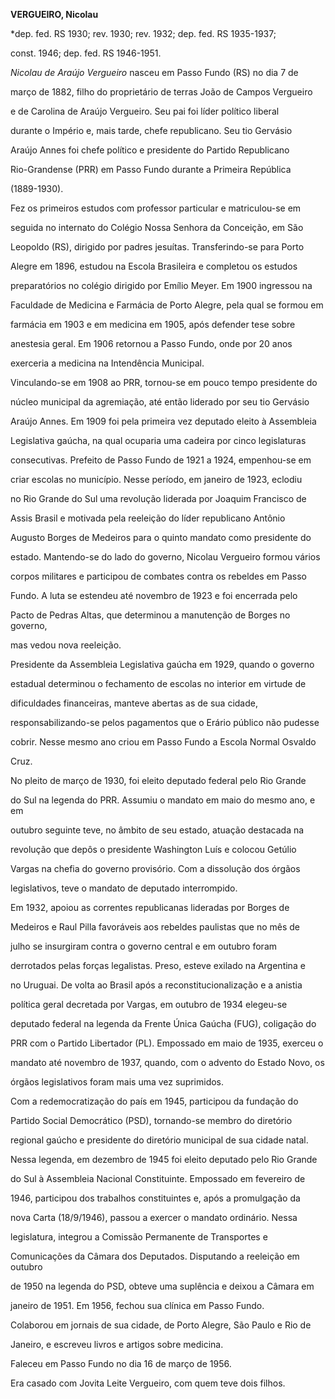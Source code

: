 **VERGUEIRO, Nicolau**



\*dep. fed. RS 1930; rev. 1930; rev. 1932; dep. fed. RS 1935-1937;

const. 1946; dep. fed. RS 1946-1951.



*Nicolau de Araújo Vergueiro* nasceu em Passo Fundo (RS) no dia 7 de

março de 1882, filho do proprietário de terras João de Campos Vergueiro

e de Carolina de Araújo Vergueiro. Seu pai foi líder político liberal

durante o Império e, mais tarde, chefe republicano. Seu tio Gervásio

Araújo Annes foi chefe político e presidente do Partido Republicano

Rio-Grandense (PRR) em Passo Fundo durante a Primeira República

(1889-1930).



Fez os primeiros estudos com professor particular e matriculou-se em

seguida no internato do Colégio Nossa Senhora da Conceição, em São

Leopoldo (RS), dirigido por padres jesuítas. Transferindo-se para Porto

Alegre em 1896, estudou na Escola Brasileira e completou os estudos

preparatórios no colégio dirigido por Emílio Meyer. Em 1900 ingressou na

Faculdade de Medicina e Farmácia de Porto Alegre, pela qual se formou em

farmácia em 1903 e em medicina em 1905, após defender tese sobre

anestesia geral. Em 1906 retornou a Passo Fundo, onde por 20 anos

exerceria a medicina na Intendência Municipal.



Vinculando-se em 1908 ao PRR, tornou-se em pouco tempo presidente do

núcleo municipal da agremiação, até então liderado por seu tio Gervásio

Araújo Annes. Em 1909 foi pela primeira vez deputado eleito à Assembleia

Legislativa gaúcha, na qual ocuparia uma cadeira por cinco legislaturas

consecutivas. Prefeito de Passo Fundo de 1921 a 1924, empenhou-se em

criar escolas no município. Nesse período, em janeiro de 1923, eclodiu

no Rio Grande do Sul uma revolução liderada por Joaquim Francisco de

Assis Brasil e motivada pela reeleição do líder republicano Antônio

Augusto Borges de Medeiros para o quinto mandato como presidente do

estado. Mantendo-se do lado do governo, Nicolau Vergueiro formou vários

corpos militares e participou de combates contra os rebeldes em Passo

Fundo. A luta se estendeu até novembro de 1923 e foi encerrada pelo

Pacto de Pedras Altas, que determinou a manutenção de Borges no governo,

mas vedou nova reeleição.



Presidente da Assembleia Legislativa gaúcha em 1929, quando o governo

estadual determinou o fechamento de escolas no interior em virtude de

dificuldades financeiras, manteve abertas as de sua cidade,

responsabilizando-se pelos pagamentos que o Erário público não pudesse

cobrir. Nesse mesmo ano criou em Passo Fundo a Escola Normal Osvaldo

Cruz.



No pleito de março de 1930, foi eleito deputado federal pelo Rio Grande

do Sul na legenda do PRR. Assumiu o mandato em maio do mesmo ano, e em

outubro seguinte teve, no âmbito de seu estado, atuação destacada na

revolução que depôs o presidente Washington Luís e colocou Getúlio

Vargas na chefia do governo provisório. Com a dissolução dos órgãos

legislativos, teve o mandato de deputado interrompido.



Em 1932, apoiou as correntes republicanas lideradas por Borges de

Medeiros e Raul Pilla favoráveis aos rebeldes paulistas que no mês de

julho se insurgiram contra o governo central e em outubro foram

derrotados pelas forças legalistas. Preso, esteve exilado na Argentina e

no Uruguai. De volta ao Brasil após a reconstitucionalização e a anistia

política geral decretada por Vargas, em outubro de 1934 elegeu-se

deputado federal na legenda da Frente Única Gaúcha (FUG), coligação do

PRR com o Partido Libertador (PL). Empossado em maio de 1935, exerceu o

mandato até novembro de 1937, quando, com o advento do Estado Novo, os

órgãos legislativos foram mais uma vez suprimidos.



Com a redemocratização do país em 1945, participou da fundação do

Partido Social Democrático (PSD), tornando-se membro do diretório

regional gaúcho e presidente do diretório municipal de sua cidade natal.

Nessa legenda, em dezembro de 1945 foi eleito deputado pelo Rio Grande

do Sul à Assembleia Nacional Constituinte. Empossado em fevereiro de

1946, participou dos trabalhos constituintes e, após a promulgação da

nova Carta (18/9/1946), passou a exercer o mandato ordinário. Nessa

legislatura, integrou a Comissão Permanente de Transportes e

Comunicações da Câmara dos Deputados. Disputando a reeleição em outubro

de 1950 na legenda do PSD, obteve uma suplência e deixou a Câmara em

janeiro de 1951. Em 1956, fechou sua clínica em Passo Fundo.



Colaborou em jornais de sua cidade, de Porto Alegre, São Paulo e Rio de

Janeiro, e escreveu livros e artigos sobre medicina.



Faleceu em Passo Fundo no dia 16 de março de 1956.



Era casado com Jovita Leite Vergueiro, com quem teve dois filhos.



